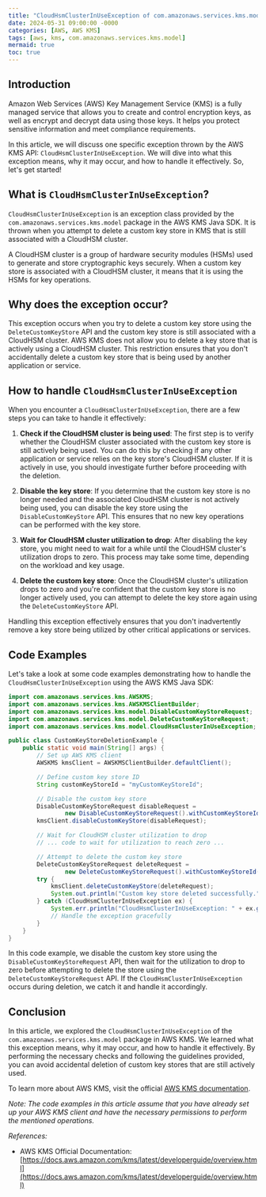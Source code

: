 ```yaml
---
title: "CloudHsmClusterInUseException of com.amazonaws.services.kms.model in AWS KMS: Explained"
date: 2024-05-31 09:00:00 -0000
categories: [AWS, AWS KMS]
tags: [aws, kms, com.amazonaws.services.kms.model]
mermaid: true
toc: true
---
```



## Introduction
Amazon Web Services (AWS) Key Management Service (KMS) is a fully managed service that allows you to create and control encryption keys, as well as encrypt and decrypt data using those keys. It helps you protect sensitive information and meet compliance requirements.

In this article, we will discuss one specific exception thrown by the AWS KMS API: `CloudHsmClusterInUseException`. We will dive into what this exception means, why it may occur, and how to handle it effectively. So, let's get started!

## What is `CloudHsmClusterInUseException`?
`CloudHsmClusterInUseException` is an exception class provided by the `com.amazonaws.services.kms.model` package in the AWS KMS Java SDK. It is thrown when you attempt to delete a custom key store in KMS that is still associated with a CloudHSM cluster.

A CloudHSM cluster is a group of hardware security modules (HSMs) used to generate and store cryptographic keys securely. When a custom key store is associated with a CloudHSM cluster, it means that it is using the HSMs for key operations.

## Why does the exception occur?
This exception occurs when you try to delete a custom key store using the `DeleteCustomKeyStore` API and the custom key store is still associated with a CloudHSM cluster. AWS KMS does not allow you to delete a key store that is actively using a CloudHSM cluster. This restriction ensures that you don't accidentally delete a custom key store that is being used by another application or service.

## How to handle `CloudHsmClusterInUseException`
When you encounter a `CloudHsmClusterInUseException`, there are a few steps you can take to handle it effectively:

1. **Check if the CloudHSM cluster is being used**: The first step is to verify whether the CloudHSM cluster associated with the custom key store is still actively being used. You can do this by checking if any other application or service relies on the key store's CloudHSM cluster. If it is actively in use, you should investigate further before proceeding with the deletion.

2. **Disable the key store**: If you determine that the custom key store is no longer needed and the associated CloudHSM cluster is not actively being used, you can disable the key store using the `DisableCustomKeyStore` API. This ensures that no new key operations can be performed with the key store.

3. **Wait for CloudHSM cluster utilization to drop**: After disabling the key store, you might need to wait for a while until the CloudHSM cluster's utilization drops to zero. This process may take some time, depending on the workload and key usage.

4. **Delete the custom key store**: Once the CloudHSM cluster's utilization drops to zero and you're confident that the custom key store is no longer actively used, you can attempt to delete the key store again using the `DeleteCustomKeyStore` API.

Handling this exception effectively ensures that you don't inadvertently remove a key store being utilized by other critical applications or services.

## Code Examples
Let's take a look at some code examples demonstrating how to handle the `CloudHsmClusterInUseException` using the AWS KMS Java SDK:

```java
import com.amazonaws.services.kms.AWSKMS;
import com.amazonaws.services.kms.AWSKMSClientBuilder;
import com.amazonaws.services.kms.model.DisableCustomKeyStoreRequest;
import com.amazonaws.services.kms.model.DeleteCustomKeyStoreRequest;
import com.amazonaws.services.kms.model.CloudHsmClusterInUseException;

public class CustomKeyStoreDeletionExample {
    public static void main(String[] args) {
        // Set up AWS KMS client
        AWSKMS kmsClient = AWSKMSClientBuilder.defaultClient();

        // Define custom key store ID
        String customKeyStoreId = "myCustomKeyStoreId";

        // Disable the custom key store
        DisableCustomKeyStoreRequest disableRequest =
                new DisableCustomKeyStoreRequest().withCustomKeyStoreId(customKeyStoreId);
        kmsClient.disableCustomKeyStore(disableRequest);

        // Wait for CloudHSM cluster utilization to drop
        // ... code to wait for utilization to reach zero ...

        // Attempt to delete the custom key store
        DeleteCustomKeyStoreRequest deleteRequest =
                new DeleteCustomKeyStoreRequest().withCustomKeyStoreId(customKeyStoreId);
        try {
            kmsClient.deleteCustomKeyStore(deleteRequest);
            System.out.println("Custom key store deleted successfully.");
        } catch (CloudHsmClusterInUseException ex) {
            System.err.println("CloudHsmClusterInUseException: " + ex.getMessage());
            // Handle the exception gracefully
        }
    }
}
```

In this code example, we disable the custom key store using the `DisableCustomKeyStoreRequest` API, then wait for the utilization to drop to zero before attempting to delete the store using the `DeleteCustomKeyStoreRequest` API. If the `CloudHsmClusterInUseException` occurs during deletion, we catch it and handle it accordingly.

## Conclusion
In this article, we explored the `CloudHsmClusterInUseException` of the `com.amazonaws.services.kms.model` package in AWS KMS. We learned what this exception means, why it may occur, and how to handle it effectively. By performing the necessary checks and following the guidelines provided, you can avoid accidental deletion of custom key stores that are still actively used. 

To learn more about AWS KMS, visit the official [AWS KMS documentation](https://docs.aws.amazon.com/kms/latest/developerguide/overview.html).

*Note: The code examples in this article assume that you have already set up your AWS KMS client and have the necessary permissions to perform the mentioned operations.*

*References:*
- AWS KMS Official Documentation: [https://docs.aws.amazon.com/kms/latest/developerguide/overview.html](https://docs.aws.amazon.com/kms/latest/developerguide/overview.html)
